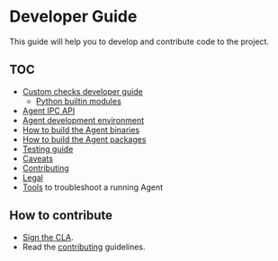 # Developer Guide

This guide will help you to develop and contribute code to the project.

## TOC

* [Custom checks developer guide](checks/README.md)
  * [Python builtin modules](checks/builtins)
* [Agent IPC API](agent_api.md)
* [Agent development environment][dev-env]
* [How to build the Agent binaries](agent_build.md)
* [How to build the Agent packages][agent-omnibus]
* [Testing guide][testing]
* [Caveats][caveats]
* [Contributing][contributing]
* [Legal][legal]
* [Tools](tools.md) to troubleshoot a running Agent

## How to contribute

* [Sign the CLA][legal].
* Read the [contributing][contributing] guidelines.


[legal]: legal.md
[dev-env]: agent_dev_env.md
[testing]: agent_tests.md
[caveats]: caveats.md
[contributing]: contributing.md
[agent-omnibus]: agent_omnibus.md
[tools]: tools.md
